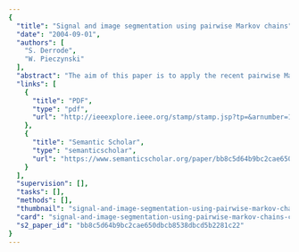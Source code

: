 ```yaml
---
{
  "title": "Signal and image segmentation using pairwise Markov chains",
  "date": "2004-09-01",
  "authors": [
    "S. Derrode",
    "W. Pieczynski"
  ],
  "abstract": "The aim of this paper is to apply the recent pairwise Markov chain model, which generalizes the hidden Markov chain one, to the unsupervised restoration of hidden data. The main novelty is an original parameter estimation method that is valid in a general setting, where the form of the possibly correlated noise is not known. Several experimental results are presented in both Gaussian and generalized mixture contexts. They show the advantages of the pairwise Markov chain model with respect to the classical hidden Markov chain one for supervised and unsupervised restorations.",
  "links": [
    {
      "title": "PDF",
      "type": "pdf",
      "url": "http://ieeexplore.ieee.org/stamp/stamp.jsp?tp=&arnumber=1323256"
    },
    {
      "title": "Semantic Scholar",
      "type": "semanticscholar",
      "url": "https://www.semanticscholar.org/paper/bb8c5d64b9bc2cae650dbcb8538dbcd5b2281c22"
    }
  ],
  "supervision": [],
  "tasks": [],
  "methods": [],
  "thumbnail": "signal-and-image-segmentation-using-pairwise-markov-chains-thumb.jpg",
  "card": "signal-and-image-segmentation-using-pairwise-markov-chains-card.jpg",
  "s2_paper_id": "bb8c5d64b9bc2cae650dbcb8538dbcd5b2281c22"
}
---
```


